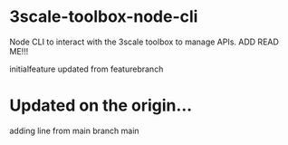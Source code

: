 # 3scale-toolbox-node-cli
Node CLI to interact with the 3scale toolbox to manage APIs.
ADD READ ME!!!

initialfeature
updated from featurebranch

Updated on the origin...
=======
adding line from main branch
main
